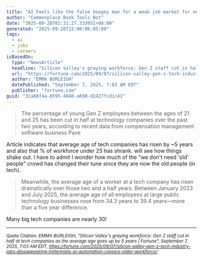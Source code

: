 ```yaml
---
title: "AI Feels like the false boogey man for a weak job market for new hires"
author: "Commonplace Book Tools Bot"
date: "2025-09-28T02:31:27.333951+00:00"
generated: "2025-09-28T22:00:06-05:00"
tags:
  - ai
  - jobs
  - careers
isBasedOn:
  type: "NewsArticle"
  headline: "Silicon Valley's graying workforce: Gen Z staff cut in half at tech companies as the average age goes up by 5 years | Fortune"
  url: "https://fortune.com/2025/09/07/silicon-valley-gen-z-tech-industry-jobs-dissappearing-millennials-ai-automation-careers-older-workforce/"
  author: "EMMA BURLEIGH"
  datePublished: "September 7, 2025, 7:03 AM EDT"
  publisher: "fortune.com"
guid: "3ca08f4a-8595-4840-a698-d2427fcd1c41"
---
```


> The percentage of young Gen Z employees between the ages of 21 and 25 has been cut in half at technology companies over the past two years, according to recent data from compensation management software business Pave

Article indicates that average age of tech companies has risen by ~5 years and also that % of workforce under 25 has shrank. will see how things shake out. I have to admit I wonder how much of the "we don't need 'old' people" crowd has changed their tune since they are now the old people (in tech).

> Meanwhile, the average age of a worker at a tech company has risen dramatically over those two and a half years. Between January 2023 and July 2025, the average age of all employees at large public technology businesses rose from 34.3 years to 39.4 years—more than a five year difference.

Many big tech companies are nearly 30!

---

<sub>Quote Citation: <cite>EMMA BURLEIGH, "Silicon Valley's graying workforce: Gen Z staff cut in half at tech companies as the average age goes up by 5 years | Fortune", September 7, 2025, 7:03 AM EDT, <a href="https://fortune.com/2025/09/07/silicon-valley-gen-z-tech-industry-jobs-dissappearing-millennials-ai-automation-careers-older-workforce/">https://fortune.com/2025/09/07/silicon-valley-gen-z-tech-industry-jobs-dissappearing-millennials-ai-automation-careers-older-workforce/</a></cite></sub>